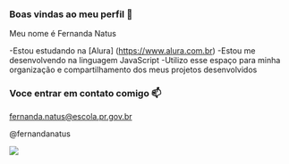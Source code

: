 ### Boas vindas ao meu perfil 💙

Meu nome é Fernanda Natus

-Estou estudando na [Alura] (https://www.alura.com.br)
-Estou me desenvolvendo na linguagem JavaScript
-Utilizo esse espaço para minha organização e compartilhamento dos meus projetos desenvolvidos  

### Voce entrar em contato comigo 📫

fernanda.natus@escola.pr.gov.br

@fernandanatus

![](https://media.tenor.com/iwPP2iA_OOsAAAAM/catwalk-cow.gif) 
